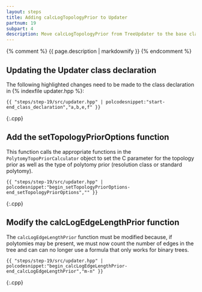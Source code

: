 ```yaml
---
layout: steps
title: Adding calcLogTopologyPrior to Updater
partnum: 19
subpart: 4
description: Move calcLogTopologyPrior from TreeUpdater to the base class Updater so that it can be shared with PolytomyUpdater.
---
```

{% comment %}
{{ page.description | markdownify }}
{% endcomment %}

## Updating the Updater class declaration

The following highlighted changes need to be made to the class declaration in {% indexfile updater.hpp %}:
~~~~~~
{{ "steps/step-19/src/updater.hpp" | polcodesnippet:"start-end_class_declaration","a,b,e,f" }}
~~~~~~
{:.cpp}

## Add the setTopologyPriorOptions function

This function calls the appropriate functions in the `PolytomyTopoPriorCalculator` object to set the C parameter for the topology prior as well as the type of polytomy prior (resolution class or standard polytomy).
~~~~~~
{{ "steps/step-19/src/updater.hpp" | polcodesnippet:"begin_setTopologyPriorOptions-end_setTopologyPriorOptions","" }}
~~~~~~
{:.cpp}

## Modify the calcLogEdgeLengthPrior function

The `calcLogEdgeLengthPrior` function must be modified because, if polytomies may be present, we must now count the number of edges in the tree and can can no longer use a formula that only works for binary trees.
~~~~~~
{{ "steps/step-19/src/updater.hpp" | polcodesnippet:"begin_calcLogEdgeLengthPrior-end_calcLogEdgeLengthPrior","m-n" }}
~~~~~~
{:.cpp}

